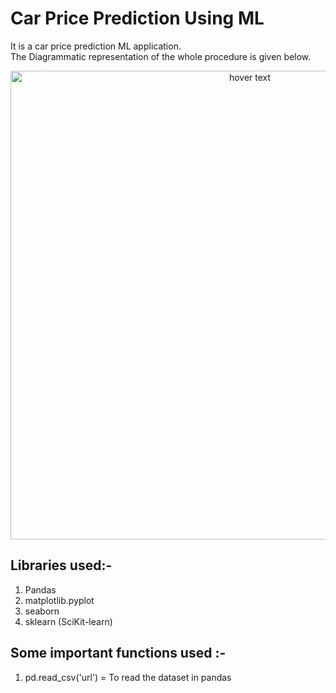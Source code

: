 # Car Price Prediction Using ML

It is a car price prediction ML application.
<br>
The Diagrammatic representation of the whole procedure is given below.
<p align = 'center'>
 <img src="https://user-images.githubusercontent.com/66178140/190561832-94c594d5-bd30-48bb-8d2c-49adb9da0a28.jpeg" width="750" title="hover text">
</p>

## Libraries used:-

1. Pandas
2. matplotlib.pyplot
3. seaborn
4. sklearn (SciKit-learn)

## Some important functions used :- 
1. pd.read_csv('url') = To read the dataset in pandas
